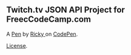 Twitch.tv JSON API Project for FreecCodeCamp.com
------------------------------------------------


A [Pen](http://codepen.io/rrios1877/pen/LRWyAR) by [Ricky ](http://codepen.io/rrios1877) on [CodePen](http://codepen.io/).

[License](http://codepen.io/rrios1877/pen/LRWyAR/license).